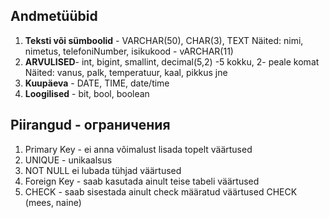 ## Andmetüübid
1. **Teksti või sümboolid** - VARCHAR(50), CHAR(3), TEXT
Näited: nimi, nimetus, telefoniNumber, isikukood - vARCHAR(11)
2. **ARVULISED**- int, bigint, smallint, decimal(5,2) -5 kokku, 2- peale komat
Näited: vanus, palk, temperatuur, kaal, pikkus jne
3. **Kuupäeva** - DATE, TIME, date/time
4. **Loogilised** - bit, bool, boolean

## Piirangud - ограничения
1. Primary Key - ei anna võimalust lisada topelt väärtused
2. UNIQUE - unikaalsus
3. NOT NULL ei lubada tühjad väärtused
4. Foreign Key - saab kasutada ainult teise tabeli väärtused
5. CHECK - saab sisestada ainult check määratud väärtused CHECK (mees, naine)
